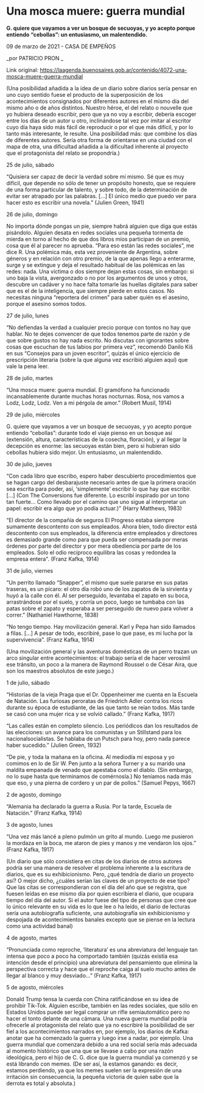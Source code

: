 # Una mosca muere: guerra mundial

**G. quiere que vayamos a ver un bosque de secuoyas, y yo acepto porque entiendo “cebollas”: un entusiasmo, un malentendido.**

09 de marzo de 2021 - CASA DE EMPEÑOS

_por PATRICIO PRON _

Link original: https://laagenda.buenosaires.gob.ar/contenido/4072-una-mosca-muere-guerra-mundial



(Una posibilidad añadida a la idea de un diario sobre diarios sería pensar en uno cuyo sentido fuese el producto de la superposición de los acontecimientos consignados por diferentes autores en el mismo día del mismo año o de años distintos. Nuestro héroe, el del relato o nouvelle que yo hubiera deseado escribir, pero que ya no voy a escribir, debería escoger entre los días de un autor u otro, inclinándose tal vez por imitar al escritor cuyo día haya sido más fácil de reproducir o por el que más difícil, y por lo tanto más interesante, le resulte. Una posibilidad más: que combine los días de diferentes autores. Sería otra forma de orientarse en una ciudad con el mapa de otra, una dificultad añadida a la dificultad inherente al proyecto que el protagonista del relato se propondría.)




25 de julio, sábado




“Quisiera ser capaz de decir la verdad sobre mí mismo. Sé que es muy difícil, que depende no sólo de tener un propósito honesto, que se requiere de una forma particular de talento, y sobre todo, de la determinación de evitar ser atrapado por las palabras. […] El único medio que puedo ver para hacer esto es escribir una novela.” (Julien Green, 1941)




26 de julio, domingo




No importa dónde pongas un pie, siempre habrá alguien que diga que estás pisándolo. Alguien desata en redes sociales una pequeña tormenta de mierda en torno al hecho de que dos libros míos participan de un premio, cosa que él al parecer no aprueba. “Para eso están las redes sociales”, me dice R. Una polémica más, esta vez proveniente de Argentina, sobre géneros y en relación con otro premio, de la que apenas llego a enterarme, surge y se extingue y deja el resultado habitual de las polémicas en las redes: nada. Una víctima o dos siempre dejan estas cosas, sin embargo: si uno baja la vista, avergonzado o no por los argumentos de unos y otros, descubre un cadáver y no hace falta tomarle las huellas digitales para saber que es el de la inteligencia, que siempre pierde en estos casos. No necesitas ninguna “reportera del crimen” para saber quién es el asesino, porque el asesino somos todos.




27 de julio, lunes




“No defiendas la verdad a cualquier precio porque con tontos no hay que hablar. No te dejes convencer de que todos tenemos parte de razón y de que sobre gustos no hay nada escrito. No discutas con ignorantes sobre cosas que escuchan de tus labios por primera vez”, recomendó Danilo Kiš en sus “Consejos para un joven escritor”, quizás el único ejercicio de prescripción literaria (sobre la que alguna vez escribió alguien aquí) que vale la pena leer.




28 de julio, martes




“Una mosca muere: guerra mundial. El gramófono ha funcionado incansablemente durante muchas horas nocturnas. Rosa, nos vamos a Lodz, Lodz, Lodz. Ven a mi pérgola de amor.” (Robert Musil, 1914)




29 de julio, miércoles




G. quiere que vayamos a ver un bosque de secuoyas, y yo acepto porque entiendo “cebollas”: durante todo el viaje pienso en un bosque así (extensión, altura, características de la cosecha, floración), y al llegar la decepción es enorme: las secuoyas están bien, pero si hubieran sido cebollas hubiera sido mejor. Un entusiasmo, un malentendido.




30 de julio, jueves




“Con cada libro que escribo, espero haber descubierto procedimientos que se hagan cargo del desbarajuste necesario antes de que la primera oración sea escrita para poder, así, ‘simplemente’ escribir lo que hay que escribir. […] (Con The Conversions fue diferente. Lo escribí inspirado por un tono tan fuerte… Como llevado por el camino que uno sigue al interpretar un papel: escribir era algo que yo podía actuar.)” (Harry Matthews, 1983)




“El director de la compañía de seguros El Progreso estaba siempre sumamente descontento con sus empleados. Ahora bien, todo director está descontento con sus empleados, la diferencia entre empleados y directores es demasiado grande como para que pueda ser compensada por meras órdenes por parte del director y por mera obediencia por parte de los empleados. Solo el odio recíproco equilibra las cosas y redondea la empresa entera". (Franz Kafka, 1914)




31 de julio, viernes




“Un perrito llamado “Snapper”, el mismo que suele pararse en sus patas traseras, es un pícaro: el otro día robó uno de los zapatos de la sirvienta y huyó a la calle con él. Al ser perseguido, levantaba el zapato en su boca, arrastrándose por el suelo, y corría un poco, luego se tumbaba con las patas sobre el zapato y esperaba a ser perseguido de nuevo para volver a correr.” (Nathaniel Hawthorne, 1838)




“No tengo tiempo. Hay movilización general. Karl y Pepa han sido llamados a filas. […] A pesar de todo, escribiré, pase lo que pase, es mi lucha por la supervivencia”. (Franz Kafka, 1914)




(Una movilización general y las aventuras domésticas de un perro trazan un arco singular entre acontecimientos: el trabajo sería el de hacer verosímil ese tránsito, un poco a la manera de Raymond Roussel o de César Aira, que son los maestros absolutos de este juego.)




1 de julio, sábado




“Historias de la vieja Praga que el Dr. Oppenheimer me cuenta en la Escuela de Natación. Las furiosas peroratas de Friedrich Adler contra los ricos durante su época de estudiante, de las que tanto se reían todos. Más tarde se casó con una mujer rica y se volvió callado.” (Franz Kafka, 1917)




“Las calles están en completo silencio. Los periódicos dan los resultados de las elecciones: un avance para los comunistas y un Stillstand para los nacionalsocialistas. Se hablaba de un Putsch para hoy, pero nada parece haber sucedido.” (Julien Green, 1932)




“De pie, y toda la mañana en la oficina. Al mediodía mi esposa y yo comimos en lo de Sir W. Pen junto a la señora Turner y a su marido una maldita empanada de venado que apestaba como el diablo. (Sin embargo, no lo supe hasta que terminamos de comérnosla.) No teníamos nada más que eso, y una pierna de cordero y un par de pollos.” (Samuel Pepys, 1667)




2 de agosto, domingo




“Alemania ha declarado la guerra a Rusia. Por la tarde, Escuela de Natación.” (Franz Kafka, 1914)




3 de agosto, lunes




“Una vez más lancé a pleno pulmón un grito al mundo. Luego me pusieron la mordaza en la boca, me ataron de pies y manos y me vendaron los ojos.” (Franz Kafka, 1917)




(Un diario que sólo consistiera en citas de los diarios de otros autores podría ser una manera de resolver el problema inherente a la escritura de diarios, que es su exhibicionismo. Pero, ¿qué tendría de diario un proyecto así? O mejor dicho, ¿cuáles serían las claves de un proyecto de ese tipo? Que las citas se correspondieran con el día del año que se registra, que fuesen leídas en ese mismo día por quien escribiera el diario, que ocupara tiempo del día del autor. Si el autor fuese del tipo de personas que cree que lo único relevante en su vida es lo que lee o ha leído, el diario de lecturas sería una autobiografía suficiente, una autobiografía sin exhibicionismo y despojada de acontecimientos banales excepto que se piense en la lectura como una actividad banal)




4 de agosto, martes




“Pronunciada como reproche, ‘literatura’ es una abreviatura del lenguaje tan intensa que poco a poco ha comportado también (quizás existía esa intención desde el principio) una abreviatura del pensamiento que elimina la perspectiva correcta y hace que el reproche caiga al suelo mucho antes de llegar al blanco y muy desviado…” (Franz Kafka, 1917)




5 de agosto, miércoles




Donald Trump tensa la cuerda con China ratificándose en su idea de prohibir Tik-Tok. Alguien escribe, también en las redes sociales, que sólo en Estados Unidos puede ser legal comprar un rifle semiautomático pero no hacer el tonto delante de una cámara. Una nueva guerra mundial podría ofrecerle al protagonista del relato que ya no escribiré la posibilidad de ser fiel a los acontecimientos narrados en, por ejemplo, los diarios de Kafka: anotar que ha comenzado la guerra y luego irse a nadar, por ejemplo. Una guerra mundial que comenzara debido a una red social sería más adecuada al momento histórico que una que se llevase a cabo por una razón ideológica, pero el hijo de C. G. dice que la guerra mundial ya comenzó y se está librando con memes. (De ser así, la estamos ganando: es decir, estamos perdiendo, ya que los memes suelen ser la expresión de una irritación sin consecuencia, la pequeña victoria de quien sabe que la derrota es total y absoluta.)



